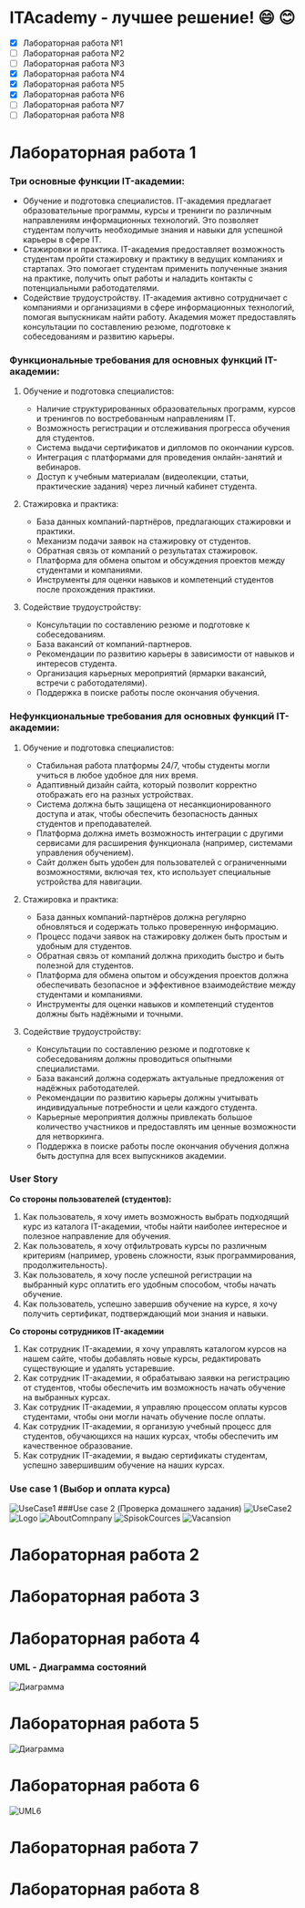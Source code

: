 # ITAcademy - лучшее решение! :smile: :blush:
- [x] Лабораторная работа №1
- [ ] Лабораторная работа №2
- [ ] Лабораторная работа №3
- [x] Лабораторная работа №4
- [x] Лабораторная работа №5
- [x] Лабораторная работа №6
- [ ] Лабораторная работа №7
- [ ] Лабораторная работа №8

# Лабораторная работа 1
### Три основные функции IT-академии:
* Обучение и подготовка специалистов. IT-академия предлагает образовательные программы, курсы и тренинги по различным направлениям информационных технологий. Это позволяет студентам получить необходимые знания и навыки для успешной карьеры в сфере IT.
* Стажировки и практика. IT-академия предоставляет возможность студентам пройти стажировку и практику в ведущих компаниях и стартапах. Это помогает студентам применить полученные знания на практике, получить опыт работы и наладить контакты с потенциальными работодателями.
* Содействие трудоустройству. IT-академия активно сотрудничает с компаниями и организациями в сфере информационных технологий, помогая выпускникам найти работу. Академия может предоставлять консультации по составлению резюме, подготовке к собеседованиям и развитию карьеры.

### Функциональные требования для основных функций IT-академии:
1. Обучение и подготовка специалистов:
	- Наличие структурированных образовательных программ, курсов и тренингов по востребованным направлениям IT.
	- Возможность регистрации и отслеживания прогресса обучения для студентов.
	- Система выдачи сертификатов и дипломов по окончании курсов.
	- Интеграция с платформами для проведения онлайн-занятий и вебинаров.
	- Доступ к учебным материалам (видеолекции, статьи, практические задания) через личный кабинет студента.

2. Стажировка и практика:
	- База данных компаний-партнёров, предлагающих стажировки и практики.
	- Механизм подачи заявок на стажировку от студентов.
	- Обратная связь от компаний о результатах стажировок.
	- Платформа для обмена опытом и обсуждения проектов между студентами и компаниями.
	- Инструменты для оценки навыков и компетенций студентов после прохождения практики.

3. Содействие трудоустройству:
	- Консультации по составлению резюме и подготовке к собеседованиям.
	- База вакансий от компаний-партнеров.
	- Рекомендации по развитию карьеры в зависимости от навыков и интересов студента.
	- Организация карьерных мероприятий (ярмарки вакансий, встречи с работодателями).
	- Поддержка в поиске работы после окончания обучения.

### Нефункциональные требования для основных функций IT-академии:
1. Обучение и подготовка специалистов:
	- Стабильная работа платформы 24/7, чтобы студенты могли учиться в любое удобное для них время.
	- Адаптивный дизайн сайта, который позволит корректно отображать его на разных устройствах.
	- Система должна быть защищена от несанкционированного доступа и атак, чтобы обеспечить безопасность данных студентов и преподавателей.
	- Платформа должна иметь возможность интеграции с другими сервисами для расширения функционала (например, системами управления обучением).
	- Сайт должен быть удобен для пользователей с ограниченными возможностями, включая тех, кто использует специальные устройства для навигации.

2. Стажировка и практика:
	- База данных компаний-партнёров должна регулярно обновляться и содержать только проверенную информацию.
	- Процесс подачи заявок на стажировку должен быть простым и удобным для студентов.
	- Обратная связь от компаний должна приходить быстро и быть полезной для студентов.
	- Платформа для обмена опытом и обсуждения проектов должна обеспечивать безопасное и эффективное взаимодействие между студентами и компаниями.
	- Инструменты для оценки навыков и компетенций студентов должны быть надёжными и точными.

3. Содействие трудоустройству:
	- Консультации по составлению резюме и подготовке к собеседованиям должны проводиться опытными специалистами.
	- База вакансий должна содержать актуальные предложения от надёжных работодателей.
	- Рекомендации по развитию карьеры должны учитывать индивидуальные потребности и цели каждого студента.
	- Карьерные мероприятия должны привлекать большое количество участников и предоставлять им ценные возможности для нетворкинга.
	- Поддержка в поиске работы после окончания обучения должна быть доступна для всех выпускников академии.

### User Story

**Со стороны пользователей (студентов):**
1) Как пользователь, я хочу иметь возможность выбрать подходящий курс из каталога IT-академии, чтобы найти наиболее интересное и полезное направление для обучения.
2)  Как пользователь, я хочу отфильтровать курсы по различным критериям (например, уровень сложности, язык программирования, продолжительность).
3) Как пользователь, я хочу после успешной регистрации на выбранный курс оплатить его удобным способом, чтобы начать обучение.
4) Как пользователь, успешно завершив обучение на курсе, я хочу получить сертификат, подтверждающий мои знания и навыки.

**Со стороны сотрудников IT-академии**
1) Как сотрудник IT-академии, я хочу управлять каталогом курсов на нашем сайте, чтобы добавлять новые курсы, редактировать существующие и удалять устаревшие.
2) Как сотрудник IT-академии, я обрабатываю заявки на регистрацию от студентов, чтобы обеспечить им возможность начать обучение на выбранных курсах.
3) Как сотрудник IT-академии, я управляю процессом оплаты курсов студентами, чтобы они могли начать обучение после оплаты.
4) Как сотрудник IT-академии, я организую учебный процесс для студентов, обучающихся на наших курсах, чтобы обеспечить им качественное образование.
5) Как сотрудник IT-академии, я выдаю сертификаты студентам, успешно завершившим обучение на наших курсах.

### Use case 1 (Выбор и оплата курса)
![UseCase1](https://github.com/sokolblyat9/itacademy/raw/main/images/images/2024-12-26_23-29.png)
###Use case 2 (Проверка домашнего задания)
![UseCase2](https://github.com/sokolblyat9/itacademy/raw/main/images/images/2024-12-26_23-29_1.png)
![Logo](https://github.com/sokolblyat9/itacademy/raw/main/images/images/2024-12-26_23-30.png)
![AboutComnpany](https://github.com/sokolblyat9/itacademy/raw/main/images/images/2024-12-26_23-30_1.png)
![SpisokCources](https://github.com/sokolblyat9/itacademy/raw/main/images/images/2024-12-26_23-30_2.png)
![Vacansion](https://github.com/sokolblyat9/itacademy/raw/main/images/images/2024-12-26_23-30_3.png)

# Лабораторная работа 2
# Лабораторная работа 3
# Лабораторная работа 4
### UML - Диаграмма состояний
![Диаграмма](https://github.com/sokolblyat9/itacademy/raw/main/images/photo2.png)
# Лабораторная работа 5
![Диаграмма](https://github.com/sokolblyat9/itacademy/raw/main/images/photo1.jpg)

# Лабораторная работа 6
![UML6](https://github.com/sokolblyat9/itacademy/raw/main/images/images/2024-12-26_23-31_1.png)
# Лабораторная работа 7
# Лабораторная работа 8
